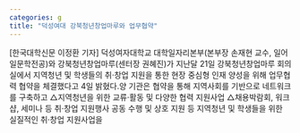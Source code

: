 ```yaml
---
categories: g
title: "덕성여대 강북청년창업마루와 업무협약"
---
```

[한국대학신문 이정환 기자] 덕성여자대학교 대학일자리본부(본부장 손재현 교수, 일어일문학전공)와 강북청년창업마루(센터장 권혜진)가 지난달 21일 강북청년창업마루 회의실에서 지역청년 및 학생들의 취·창업 지원을 통한 현장 중심형 인재 양성을 위해 업무협력 협약을 체결했다고 4일 밝혔다.양 기관은 협약을 통해 지역사회를 기반으로 네트워크를 구축하고 △지역청년을 위한 교류‧활동 및 다양한 협력 지원사업 △채용박람회, 워크샵, 세미나 등 취‧창업 지원행사 공동 수행 및 상호 지원 등 지역청년 및 학생들을 위한 실질적인 취‧창업 지원사업을